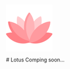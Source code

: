 <p>
<img src="imgs/icon.png" width="128" height="128" align="center"></img>
</p>
# Lotus
Comping soon...


